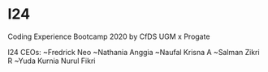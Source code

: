 # I24
Coding Experience Bootcamp 2020 by CfDS UGM x Progate

I24 CEOs:
~Fredrick Neo
~Nathania Anggia
~Naufal Krisna A
~Salman Zikri R
~Yuda Kurnia Nurul Fikri
